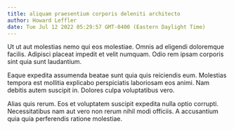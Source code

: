 ```yaml
---
title: aliquam praesentium corporis deleniti architecto
author: Howard Leffler
date: Tue Jul 12 2022 05:29:57 GMT-0400 (Eastern Daylight Time)
---
```

Ut ut aut molestias nemo qui eos molestiae. Omnis ad eligendi doloremque facilis. Adipisci placeat impedit et velit numquam. Odio rem ipsam corporis sint quia sunt laudantium.

 Eaque expedita assumenda beatae sunt quia quis reiciendis eum. Molestias tempora est mollitia explicabo perspiciatis laboriosam eos animi. Nam debitis autem suscipit in. Dolores culpa voluptatibus vero.

 Alias quis rerum. Eos et voluptatem suscipit expedita nulla optio corrupti. Necessitatibus nam aut vero non rerum nihil modi officiis. A accusantium quia quia perferendis ratione molestiae.